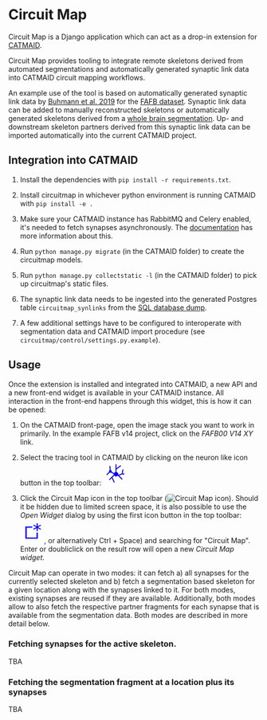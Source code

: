 # Circuit Map

Circuit Map is a Django application which can act as a drop-in
extension for [CATMAID](https://catmaid.readthedocs.io/en/latest/extensions.html).

Circuit Map provides tooling to integrate remote skeletons derived from automated segmentations
and automatically generated synaptic link data into CATMAID circuit mapping workflows.

An example use of the tool is based on automatically generated synaptic link data by [Buhmann et al. 2019](https://www.biorxiv.org/content/10.1101/2019.12.12.874172v1) for the [FAFB dataset](http://www.temca2data.org/). Synaptic link data can be added to manually reconstructed skeletons or automatically generated skeletons derived from a [whole brain segmentation](https://fafb-ffn1.storage.googleapis.com/landing.html). Up- and downstream skeleton partners derived from this synaptic link data can be imported automatically into the current CATMAID project.


## Integration into CATMAID

1. Install the dependencies with `pip install -r requirements.txt`.

2. Install circuitmap in whichever python environment is running
CATMAID with `pip install -e .`

3. Make sure your CATMAID instance has RabbitMQ and Celery enabled, it's needed
   to fetch synapses asynchronously. The [documentation](https://catmaid.readthedocs.io/en/stable/celery.html)
   has more information about this.

4. Run `python manage.py migrate` (in the CATMAID folder) to create the circuitmap models.

5. Run `python manage.py collectstatic -l`  (in the CATMAID folder) to pick up
circuitmap's static files.

6. The synaptic link data needs to be ingested into the generated
Postgres table `circuitmap_synlinks` from the [SQL database dump](https://github.com/funkelab/synful_fafb).

7. A few additional settings have to be configured to interoperate with segmentation
data and CATMAID import procedure (see `circuitmap/control/settings.py.example`).

## Usage

Once the extension is installed and integrated into CATMAID, a new API and a
new front-end widget is available in your CATMAID instance. All interaction in
the front-end happens through this widget, this is how it can be opened:

1. On the CATMAID front-page, open the image stack you want to work in
   primarily. In the example FAFB v14 project, click on the *FAFB00 V14 XY*
   link.

2. Select the tracing tool in CATMAID by clicking on the neuron like icon
   button in the top toolbar: ![Tracing Tool icon](sphinx-doc/source/_static/trace.svg)

3. Click the Circuit Map icon in the top toolbar (![Circuit Map icon]()).
   Should it be hidden due to limited screen space, it is also possible to use
   the *Open Widget* dialog by using the first icon button in the top toolbar:
   ![Open Widget icon](sphinx-doc/source/_static/newwindow.svg), or
   alternatively Ctrl + Space) and searching for "Circuit Map". Enter or
   doubliclick on the result row will open a new *Circuit Map widget*.

Circuit Map can operate in two modes: it can fetch a) all synapses for the
currently selected skeleton and b) fetch a segmentation based skeleton for a
given location along with the synapses linked to it. For both modes, existing
synapses are reused if they are available. Additionally, both modes allow to
also fetch the respective partner fragments for each synapse that is available
from the segmentation data. Both modes are described in more detail below.

### Fetching synapses for the active skeleton.

TBA

### Fetching the segmentation fragment at a location plus its synapses

TBA
